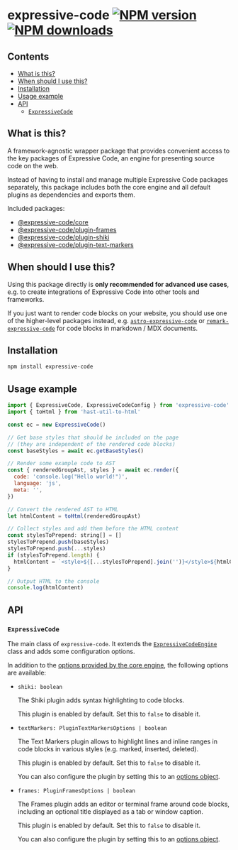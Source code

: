 # expressive-code [![NPM version](https://img.shields.io/npm/v/expressive-code.svg)](https://www.npmjs.com/package/expressive-code) [![NPM downloads](https://img.shields.io/npm/dm/expressive-code.svg)](https://npmjs.org/package/expressive-code)

## Contents

- [What is this?](#what-is-this)
- [When should I use this?](#when-should-i-use-this)
- [Installation](#installation)
- [Usage example](#usage-example)
- [API](#api)
  - [`ExpressiveCode`](#expressivecode)

## What is this?

A framework-agnostic wrapper package that provides convenient access to the key packages of Expressive Code, an engine for presenting source code on the web.

Instead of having to install and manage multiple Expressive Code packages separately, this package includes both the core engine and all default plugins as dependencies and exports them.

Included packages:

- [@expressive-code/core](https://github.com/expressive-code/expressive-code/blob/main/packages/%40expressive-code/core/README.md)
- [@expressive-code/plugin-frames](https://github.com/expressive-code/expressive-code/blob/main/packages/%40expressive-code/plugin-frames/README.md)
- [@expressive-code/plugin-shiki](https://github.com/expressive-code/expressive-code/blob/main/packages/%40expressive-code/plugin-shiki/README.md)
- [@expressive-code/plugin-text-markers](https://github.com/expressive-code/expressive-code/blob/main/packages/%40expressive-code/plugin-text-markers/README.md)

## When should I use this?

Using this package directly is **only recommended for advanced use cases**, e.g. to create integrations of Expressive Code into other tools and frameworks.

If you just want to render code blocks on your website, you should use one of the higher-level packages instead, e.g. [`astro-expressive-code`](https://www.npmjs.com/package/astro-expressive-code) or [`remark-expressive-code`](https://www.npmjs.com/package/remark-expressive-code) for code blocks in markdown / MDX documents.

## Installation

```bash
npm install expressive-code
```

## Usage example

```js
import { ExpressiveCode, ExpressiveCodeConfig } from 'expressive-code'
import { toHtml } from 'hast-util-to-html'

const ec = new ExpressiveCode()

// Get base styles that should be included on the page
// (they are independent of the rendered code blocks)
const baseStyles = await ec.getBaseStyles()

// Render some example code to AST
const { renderedGroupAst, styles } = await ec.render({
  code: 'console.log("Hello world!")',
  language: 'js',
  meta: '',
})

// Convert the rendered AST to HTML
let htmlContent = toHtml(renderedGroupAst)

// Collect styles and add them before the HTML content
const stylesToPrepend: string[] = []
stylesToPrepend.push(baseStyles)
stylesToPrepend.push(...styles)
if (stylesToPrepend.length) {
  htmlContent = `<style>${[...stylesToPrepend].join('')}</style>${htmlContent}`
}

// Output HTML to the console
console.log(htmlContent)
```

## API

### `ExpressiveCode`

The main class of `expressive-code`. It extends the [`ExpressiveCodeEngine`](https://github.com/expressive-code/expressive-code/blob/main/packages/%40expressive-code/core/README.md#expressivecodeengine) class and adds some configuration options.

In addition to the [options provided by the core engine](https://github.com/expressive-code/expressive-code/blob/main/packages/%40expressive-code/core/README.md#expressivecodeengine-constructor), the following options are available:

- `shiki: boolean`

  The Shiki plugin adds syntax highlighting to code blocks.

  This plugin is enabled by default. Set this to `false` to disable it.

- `textMarkers: PluginTextMarkersOptions | boolean`

  The Text Markers plugin allows to highlight lines and inline ranges in code blocks in various styles (e.g. marked, inserted, deleted).

  This plugin is enabled by default. Set this to `false` to disable it.

  You can also configure the plugin by setting this to an [options object](https://github.com/expressive-code/expressive-code/blob/main/packages/%40expressive-code/plugin-text-markers/README.md#available-plugin-options).

- `frames: PluginFramesOptions | boolean`

  The Frames plugin adds an editor or terminal frame around code blocks, including an optional title displayed as a tab or window caption.

  This plugin is enabled by default. Set this to `false` to disable it.

  You can also configure the plugin by setting this to an [options object](https://github.com/expressive-code/expressive-code/blob/main/packages/%40expressive-code/plugin-frames/README.md#available-plugin-options).
